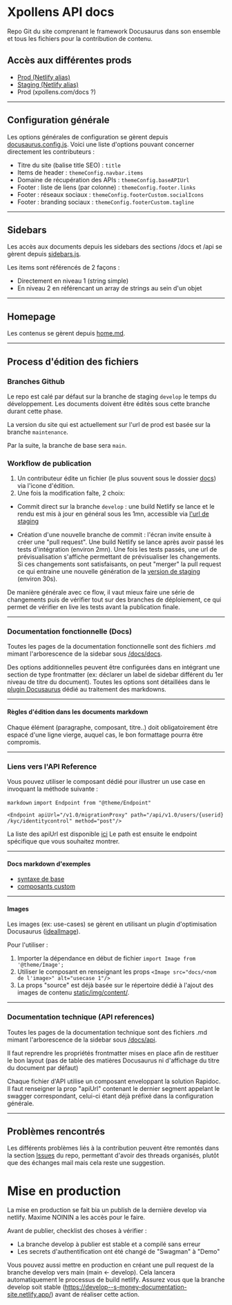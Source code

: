 # Xpollens API docs

Repo Git du site comprenant le framework Docusaurus dans son ensemble et tous les fichiers pour la contribution de contenu.

## Accès aux différentes prods

- [Prod (Netlify alias)](https://s-money-documentation-site.netlify.app/)
- [Staging (Netlify alias)](https://develop--s-money-documentation-site.netlify.app/)
- Prod (xpollens.com/docs ?)

---

## Configuration générale

Les options générales de configuration se gèrent depuis [docusaurus.config.js](docusaurus.config.js). Voici une liste d'options pouvant concerner directement les contributeurs :

- Titre du site (balise title SEO) : `title`
- Items de header : `themeConfig.navbar.items`
- Domaine de récupération des APIs : `themeConfig.baseAPIUrl`
- Footer : liste de liens (par colonne) : `themeConfig.footer.links`
- Footer : réseaux sociaux : `themeConfig.footerCustom.socialIcons`
- Footer : branding sociaux : `themeConfig.footerCustom.tagline`

---

## Sidebars

Les accès aux documents depuis les sidebars des sections /docs et /api se gèrent depuis [sidebars.js](sidebars.js).

Les items sont référencés de 2 façons :

- Directement en niveau 1 (string simple)
- En niveau 2 en référencant un array de strings au sein d'un objet

---

## Homepage

Les contenus se gèrent depuis [home.md](docs/docs/home.md).

---

## Process d'édition des fichiers

### Branches Github

Le repo est calé par défaut sur la branche de staging `develop` le temps du développement. Les documents doivent être édités sous cette branche durant cette phase.

La version du site qui est actuellement sur l'url de prod est basée sur la branche `maintenance`.

Par la suite, la branche de base sera `main`.

### Workflow de publication

1. Un contributeur édite un fichier (le plus souvent sous le dossier [docs](/docs)) via l'icone d'édition.
2. Une fois la modification faîte, 2 choix:

- Commit direct sur la branche `develop` : une build Netlify se lance et le rendu est mis à jour en général sous les 1mn, accessible via [l'url de staging](https://develop--s-money-documentation-site.netlify.app/)

- Création d'une nouvelle branche de commit : l'écran invite ensuite à créer une "pull request". Une build Netlify se lance après avoir passé les tests d'intégration (environ 2mn). Une fois les tests passés, une url de prévisualisation s'affiche permettant de prévisualiser les changements. Si ces changements sont satisfaisants, on peut "merger" la pull request ce qui entraine une nouvelle génération de la [version de staging](https://develop--s-money-documentation-site.netlify.app/) (environ 30s).

De manière générale avec ce flow, il vaut mieux faire une série de changements puis de vérifier tout sur des branches de déploiement, ce qui permet de vérifier en live les tests avant la publication finale.

---

### Documentation fonctionnelle (Docs)

Toutes les pages de la documentation fonctionnelle sont des fichiers .md mimant l'arborescence de la sidebar sous [/docs/docs](/docs/docs).

Des options additionnelles peuvent être configurées dans en intégrant une section de type frontmatter (ex: déclarer un label de sidebar différent du 1er niveau de titre du document). Toutes les options sont détaillées dans le [plugin Docusaurus](https://docusaurus.io/docs/2.0.0-beta.3/api/plugins/@docusaurus/plugin-content-docs) dédié au traitement des markdowns.

---

#### Règles d'édition dans les documents markdown

Chaque élément (paragraphe, composant, titre..) doit obligatoirement être espacé d'une ligne vierge, auquel cas, le bon formattage pourra être compromis.

---

### Liens vers l'API Reference

Vous pouvez utiliser le composant dédié pour illustrer un use case en invoquant la méthode suivante : 

`markdown`
`import Endpoint from "@theme/Endpoint"`

`<Endpoint apiUrl="/v1.0/migrationProxy" path="/api​/v1.0​/users​/{userid}​/kyc​/identitycontrol" method="post"/>`

La liste des apiUrl est disponible [ici](/docs/api/0EndpointNames.txt)
Le path est ensuite le endpoint spécifique que vous souhaitez montrer.

---
#### Docs markdown d'exemples

- [syntaxe de base](docs/docs/examples/basics.md)
- [composants custom](docs/docs/examples/custom-components.md)

---

#### Images

Les images (ex: use-cases) se gèrent en utilisant un plugin d'optimisation Docusaurus ([idealImage](https://docusaurus.io/docs/2.0.0-beta.3/api/plugins/@docusaurus/plugin-ideal-image)).

Pour l'utiliser :

1. Importer la dépendance en début de fichier `import Image from '@theme/Image';`
2. Utiliser le composant en renseignant les props `<Image src="docs/<nom de l'image>" alt="usecase 1"/>`
3. La props "source" est déjà basée sur le répertoire dédié à l'ajout des images de contenu [static/img/content/](static/img/content).

---

### Documentation technique (API references)

Toutes les pages de la documentation technique sont des fichiers .md mimant l'arborescence de la sidebar sous [/docs/api](/docs/api).

Il faut reprendre les propriétés frontmatter mises en place afin de restituer le bon layout (pas de table des matières Docusaurus ni d'affichage du titre du document par défaut)

Chaque fichier d'API utilise un composant enveloppant la solution Rapidoc. Il faut renseigner la prop "apiUrl" contenant le dernier segment appelant le swagger correspondant, celui-ci étant déjà préfixé dans la configuration générale.

---

## Problèmes rencontrés

Les différents problèmes liés à la contribution peuvent être remontés dans la section [Issues](https://github.com/pomme-clic/s-money-documentation/issues) du repo, permettant d'avoir des threads organisés, plutôt que des échanges mail mais cela reste une suggestion.


# Mise en production
La mise en production se fait bia un publish de la dernière develop via netlify.
Maxime NOININ a les accès pour le faire.

Avant de publier, checklist des choses à vérifier : 
- La branche develop à publier est stable et a compilé sans erreur
- Les secrets d'authentification ont été changé de "Swagman" à "Demo"

Vous pouvez aussi mettre en production en créant une pull request de la branche develop vers main (main <- develop). Cela lancera automatiquement le processus de build netlify. Assurez vous que la branche develop soit stable (https://develop--s-money-documentation-site.netlify.app/) avant de réaliser cette action.
